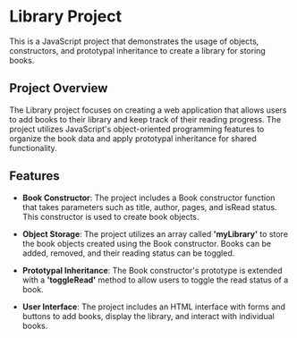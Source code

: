 # Library Project

This is a JavaScript project that demonstrates the usage of objects, constructors, and prototypal inheritance to create a library for storing books.

## Project Overview

The Library project focuses on creating a web application that allows users to add books to their library and keep track of their reading progress. The project utilizes JavaScript's object-oriented programming features to organize the book data and apply prototypal inheritance for shared functionality.

## Features

- __Book Constructor__: The project includes a Book constructor function that takes parameters such as title, author, pages, and isRead status. This constructor is used to create book objects.

- __Object Storage__: The project utilizes an array called __'myLibrary'__ to store the book objects created using the Book constructor. Books can be added, removed, and their reading status can be toggled.

- __Prototypal Inheritance__: The Book constructor's prototype is extended with a __'toggleRead'__ method to allow users to toggle the read status of a book.

- __User Interface__: The project includes an HTML interface with forms and buttons to add books, display the library, and interact with individual books.
